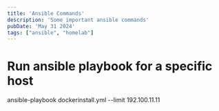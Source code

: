 ```yaml
---
title: 'Ansible Commands'
description: 'Some important ansible commands'
pubDate: 'May 31 2024'
tags: ["ansible", "homelab"]
---
```

# Run ansible playbook for a specific host
ansible-playbook dockerinstall.yml --limit 192.100.11.11